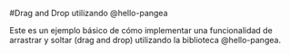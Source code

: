 #Drag and Drop utilizando @hello-pangea

Este es un ejemplo básico de cómo implementar una funcionalidad de arrastrar y soltar (drag and drop) utilizando la biblioteca @hello-pangea.